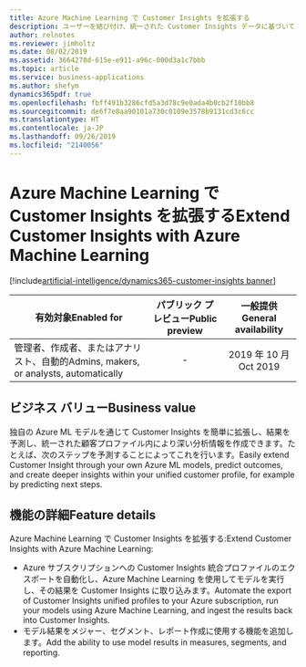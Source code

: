 ```yaml
---
title: Azure Machine Learning で Customer Insights を拡張する
description: ユーザーを結び付け、統一された Customer Insights データに基づいて Azure Machine Learning モデルを実行できるようにします。 
author: relnotes
ms.reviewer: jimholtz
ms.date: 08/02/2019
ms.assetid: 3664278d-615e-e911-a96c-000d3a1c7bbb
ms.topic: article
ms.service: business-applications
ms.author: shefym
dynamics365pdf: true
ms.openlocfilehash: fbff491b3286cfd5a3d78c9e0ada4b0cb2f10bb8
ms.sourcegitcommit: de6f7e8aa90101a730c0109e3578b9131cd3c6cc
ms.translationtype: HT
ms.contentlocale: ja-JP
ms.lasthandoff: 09/26/2019
ms.locfileid: "2140056"
---
```

# <a name="extend-customer-insights-with-azure-machine-learning"></a><span data-ttu-id="c3435-103">Azure Machine Learning で Customer Insights を拡張する</span><span class="sxs-lookup"><span data-stu-id="c3435-103">Extend Customer Insights with Azure Machine Learning</span></span>
[!include[artificial-intelligence/dynamics365-customer-insights banner](../includes/artificial-intelligence/dynamics365-customer-insights.md)]

| <span data-ttu-id="c3435-104">有効対象</span><span class="sxs-lookup"><span data-stu-id="c3435-104">Enabled for</span></span>    |  <span data-ttu-id="c3435-105">パブリック プレビュー</span><span class="sxs-lookup"><span data-stu-id="c3435-105">Public preview</span></span> | <span data-ttu-id="c3435-106">一般提供</span><span class="sxs-lookup"><span data-stu-id="c3435-106">General availability</span></span> | 
| ---------- | :----------: |:----------: |
|<span data-ttu-id="c3435-107">管理者、作成者、またはアナリスト、自動的</span><span class="sxs-lookup"><span data-stu-id="c3435-107">Admins, makers, or analysts, automatically</span></span>|-| <span data-ttu-id="c3435-108">2019 年 10 月</span><span class="sxs-lookup"><span data-stu-id="c3435-108">Oct 2019</span></span>|


## <a name="business-value"></a><span data-ttu-id="c3435-109">ビジネス バリュー</span><span class="sxs-lookup"><span data-stu-id="c3435-109">Business value</span></span>
<!-- bv start -->
<span data-ttu-id="c3435-110">独自の Azure ML モデルを通じて Customer Insights を簡単に拡張し、結果を予測し、統一された顧客プロファイル内により深い分析情報を作成できます。たとえば、次のステップを予測することによってこれを行います。</span><span class="sxs-lookup"><span data-stu-id="c3435-110">Easily extend Customer Insight through your own Azure ML models, predict outcomes, and create deeper insights within your unified customer profile, for example by predicting next steps.</span></span> 

<!-- bv end -->



## <a name="feature-details"></a><span data-ttu-id="c3435-111">機能の詳細</span><span class="sxs-lookup"><span data-stu-id="c3435-111">Feature details</span></span>
<!--feature detail start -->
<span data-ttu-id="c3435-112">Azure Machine Learning で Customer Insights を拡張する:</span><span class="sxs-lookup"><span data-stu-id="c3435-112">Extend Customer Insights with Azure Machine Learning:</span></span>

- <span data-ttu-id="c3435-113">Azure サブスクリプションへの Customer Insights 統合プロファイルのエクスポートを自動化し、Azure Machine Learning を使用してモデルを実行し、その結果を Customer Insights に取り込みます。</span><span class="sxs-lookup"><span data-stu-id="c3435-113">Automate the export of Customer Insights unified profiles to your Azure subscription, run your models using Azure Machine Learning, and ingest the results back into Customer Insights.</span></span>   
- <span data-ttu-id="c3435-114">モデル結果をメジャー、セグメント、レポート作成に使用する機能を追加します。</span><span class="sxs-lookup"><span data-stu-id="c3435-114">Add the ability to use model results in measures, segments, and reporting.</span></span>
<!--feature detail end -->











